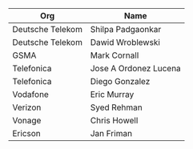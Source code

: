 | Org                    | Name                                                |
| -----------------------| ----------------------------------------------------|
| Deutsche Telekom | Shilpa Padgaonkar |
| Deutsche Telekom | Dawid Wroblewski |
| GSMA | Mark Cornall |
| Telefonica | Jose A Ordonez Lucena |
| Telefonica | Diego Gonzalez |
| Vodafone | Eric Murray |
| Verizon | Syed Rehman |
| Vonage | Chris Howell |
| Ericson | Jan Friman |
